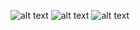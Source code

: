 
![alt text](<Screenshot 2025-08-11 152440.png>) ![alt text](<Screenshot 2025-08-11 152423.png>) ![alt text](<Screenshot 2025-08-11 152431.png>)